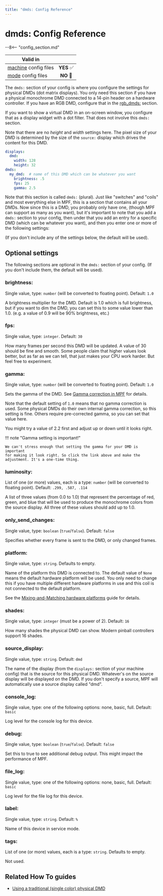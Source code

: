 ```yaml
---
title: "dmds: Config Reference"
---
```


# dmds: Config Reference

--8<-- "config_section.md"

| Valid in | |
|-----|:----:|
|[machine](instructions/machine_config.md) config files |**YES** :white_check_mark:|
|[mode](instructions/mode_config.md) config files|**NO** :no_entry_sign:|

The `dmds:` section of your config is where you configure the settings
for physical DMDs (dot matrix displays). You only need this section if
you have a physical monochrome DMD connected to a 14-pin header on a
hardware controller. If you have an RGB DMD, configure that in the
[rgb_dmds:](rgb_dmds.md) section.

If you want to show a virtual DMD in an on-screen window, you configure
that as a display widget with a dot filter. That does not involve this
`dmds:` section.

Note that there are no *height* and *width* settings here. The pixel
size of your DMD is determined by the size of the `source:` display
which drives the content for this DMD.

``` yaml
displays:
  dmd:
    width: 128
    height: 32
dmds:
  my_dmd:  # name of this DMD which can be whatever you want
    brightness: .5
    fps: 25
    gamma: 2.5
```

Note that this section is called `dmds:` (plural). Just like
"switches" and "coils" and most everything else in MPF, this is a
section that contains all your DMDs. Now since this is a DMD, you
probably only have one, (though MPF can support as many as you want),
but it's important to note that you add a `dmds:` section to your
config, then under that you add an entry for a specific DMD (which can
be whatever you want), and then you enter one or more of the following
settings:

(If you don't include any of the settings below, the default will be
used).

## Optional settings

The following sections are optional in the `dmds:` section of your
config. (If you don't include them, the default will be used).

### brightness:

Single value, type: `number` (will be converted to floating point).
Default: `1.0`

A brightness multiplier for the DMD. Default is 1.0 which is full
brightness, but if you want to dim the DMD, you can set this to some
value lower than 1.0. (e.g. a value of 0.9 will be 90% brightness, etc.)

### fps:

Single value, type: `integer`. Default: `30`

How many frames per second this DMD will be updated. A value of 30
should be fine and smooth. Some people claim that higher values look
better, but as far as we can tell, that just makes your CPU work harder.
But feel free to experiment.

### gamma:

Single value, type: `number` (will be converted to floating point).
Default: `1.0`

Sets the gamma of the DMD. See
[Gamma correction in MPF](instructions/gamma_correction.md) for details.

Note that the default setting of `1.0` means that no gamma correction is
used. Some physical DMDs do their own internal gamma correction, so this
setting is fine. Others require pre-corrected gamma, so you can set that
value here.

You might try a value of 2.2 first and adjust up or down until it looks
right.

!!! note "Gamma setting is important!"

    We can't stress enough that setting the gamma for your DMD is important
    for making it look right. So click the link above and make the
    adjustment. It's a one-time thing.

### luminosity:

List of one (or more) values, each is a type: `number` (will be
converted to floating point). Default: `.299, .587, .114`

A list of three values (from 0.0 to 1.0) that represent the percentage
of red, green, and blue that will be used to produce the monochrome
colors from the source display. All three of these values should add up
to 1.0.

### only_send_changes:

Single value, type: `boolean` (`true`/`false`). Default: `false`

Specifies whether every frame is sent to the DMD, or only changed
frames.

### platform:

Single value, type: `string`. Defaults to empty.

Name of the platform this DMD is connected to. The default value of
`None` means the default hardware platform will be used. You only need
to change this if you have multiple different hardware platforms in use
and this coil is not connected to the default platform.

See the [Mixing-and-Matching hardware platforms](../hardware/platform.md) guide for
details.

### shades:

Single value, type: `integer` (must be a power of 2). Default: `16`

How many shades the physical DMD can show. Modern pinball controllers
support 16 shades.

### source_display:

Single value, type: `string`. Default: `dmd`

The name of the display (from the `displays:` section of your machine
config) that is the source for this physical DMD. Whatever's on the
source display will be displayed on the DMD. If you don't specify a
source, MPF will automatically use a source display called "dmd".

### console_log:

Single value, type: one of the following options: none, basic, full.
Default: `basic`

Log level for the console log for this device.

### debug:

Single value, type: `boolean` (`true`/`false`). Default: `false`

Set this to true to see additional debug output. This might impact the
performance of MPF.

### file_log:

Single value, type: one of the following options: none, basic, full.
Default: `basic`

Log level for the file log for this device.

### label:

Single value, type: `string`. Default: `%`

Name of this device in service mode.

### tags:

List of one (or more) values, each is a type: `string`. Defaults to
empty.

Not used.

## Related How To guides

* [Using a traditional (single color) physical DMD](../mc/displays/dmd.md)
